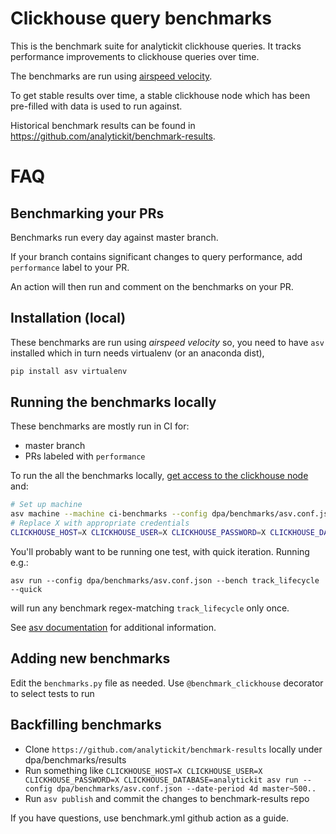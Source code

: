 # Clickhouse query benchmarks

This is the benchmark suite for analytickit clickhouse queries. It tracks performance improvements to clickhouse queries
over time.

The benchmarks are run using [airspeed velocity](https://asv.readthedocs.io/).

To get stable results over time, a stable clickhouse node which has been pre-filled with data is used to run against.

Historical benchmark results can be found in https://github.com/analytickit/benchmark-results.

# FAQ

## Benchmarking your PRs

Benchmarks run every day against master branch.

If your branch contains significant changes to query performance, add `performance` label to your PR.

An action will then run and comment on the benchmarks on your PR.

## Installation (local)

These benchmarks are run using *airspeed velocity* so, you need to have
``asv`` installed which in turn needs virtualenv (or an anaconda dist),

```bash
pip install asv virtualenv
```

## Running the benchmarks locally

These benchmarks are mostly run in CI for:

- master branch
- PRs labeled with `performance`

To run the all the benchmarks
locally, [get access to the clickhouse node](https://github.com/analytickit/vpc/blob/main/client_values/benchmarking/values.yaml)
and:

```bash
# Set up machine
asv machine --machine ci-benchmarks --config dpa/benchmarks/asv.conf.json
# Replace X with appropriate credentials
CLICKHOUSE_HOST=X CLICKHOUSE_USER=X CLICKHOUSE_PASSWORD=X CLICKHOUSE_DATABASE=analytickit asv run --config dpa/benchmarks/asv.conf.json
```

You'll probably want to be running one test, with quick iteration. Running e.g.:

```
asv run --config dpa/benchmarks/asv.conf.json --bench track_lifecycle --quick
```

will run any benchmark regex-matching `track_lifecycle` only once.

See [asv documentation](https://asv.readthedocs.io/en/stable/commands.html#asv-run) for additional information.

## Adding new benchmarks

Edit the `benchmarks.py` file as needed. Use `@benchmark_clickhouse` decorator to select tests to run

## Backfilling benchmarks

- Clone `https://github.com/analytickit/benchmark-results` locally under dpa/benchmarks/results
- Run something
  like `CLICKHOUSE_HOST=X CLICKHOUSE_USER=X CLICKHOUSE_PASSWORD=X CLICKHOUSE_DATABASE=analytickit asv run --config dpa/benchmarks/asv.conf.json --date-period 4d master~500..`
- Run `asv publish` and commit the changes to benchmark-results repo

If you have questions, use benchmark.yml github action as a guide.
